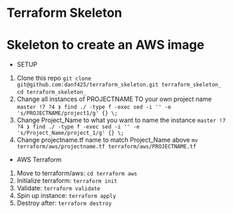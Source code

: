 # Terraform Skeleton

# Skeleton to create an AWS image

* SETUP 
1. Clone this repo
  `git clone git@github.com:danf425/terraform_skeleton.git terraform_skeleton_`
  `cd terraform_skeleton_`
2. Change all instances of PROJECTNAME TO your own project name
  `master !7 ?4 ❯ find ./ -type f -exec sed -i '' -e 's/PROJECTNAME/project1/g' {} \;`
3. Change Project_Name to what you want to name the instance
  `master !7 ?4 ❯ find ./ -type f -exec sed -i '' -e 's/Project_Name/project_1/g' {} \;`
4. Change projectname.tf name to match Project_Name above
   `mv terraform/aws/projectname.tf terraform/aws/PROJECTNAME.tf`


* AWS Terraform
1. Move to terraform/aws: `cd terraform aws`
2. Initialize terraform: `terraform init`
3. Validate: `terraform validate`
4. Spin up instance: `terraform apply`
5. Destroy after: `terraform destroy`